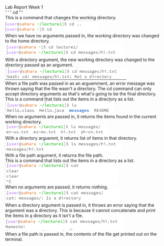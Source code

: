 Lab Report Week 1
<br> 
' ' ' 
cd 
'''
<br> This is a command that changes the working directory. 
<br>
![Image](cdnoarg.png)
<br>
When we have no arguments passed in, the working directory was changed to the home directory.
![Image](cd1arg.png)
<br>
With a directory argument, the new working directory was changed to the directory passed as an argument.
![Image](cd2arg.png)
<br>
When a file path was passed in as an arguemment, an error message was thrown saying that the file wasn't a directory. The cd command can only accept directory arguments as that's what's going to be the final directory.
<br> This is a command that lists out the items in a directory as a list.
<br>
![Image](lsnoarg.png)
<br>
When no arguments are passed in, it returns the items found in the current working directory.
<br>
![Image](ls1arg.png)
<br>
With a directory arguemnt, it returns list of items in that directory.
<br>
![Image](ls2arg.png)
<br>
With a file path argument, it returns the file path. 
<br> This is a command that lists out the items in a directory as a list.
<br>
![Image](catnoarg.png)
<br>
When no arguments are passed, it returns nothing.
<br>
![Image](cat1arg.png)
<br>
When a directory argument is passed in, it throws an error saying that the argument was a directory. This is because it cannot concatenate and print the items in a directory as it isn't a file.
<br>
![Image](cat2arg.png)
<br> 
When a file path is passed in, the contents of the file get printed out on the terminal.
